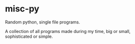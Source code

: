 # misc-py
Random python, single file programs.

A collection of all programs made during my time, big or small, sophisticated or simple.
